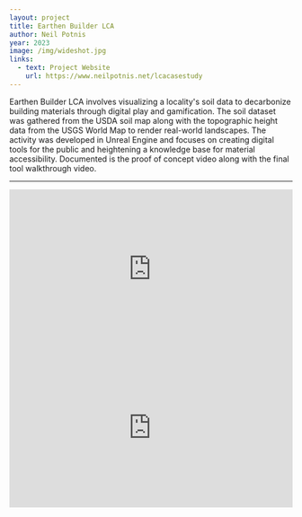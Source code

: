 ```yaml
---
layout: project
title: Earthen Builder LCA
author: Neil Potnis
year: 2023
image: /img/wideshot.jpg
links:
  - text: Project Website
    url: https://www.neilpotnis.net/lcacasestudy 
---
```


Earthen Builder LCA involves visualizing a locality's soil data to decarbonize building materials through digital play and gamification. The soil dataset was gathered from the USDA soil map along with the topographic height data from the USGS World Map to render real-world landscapes. The activity was developed in Unreal Engine and focuses on creating digital tools for the public and heightening a knowledge base for material accessibility. Documented is the proof of concept video along with the final tool walkthrough video.

---

<iframe
  src="https://www.youtube.com/embed/fz4DoNZ5xL4"
  frameborder="0"
  allow="accelerometer; autoplay; encrypted-media; gyroscope; picture-in-picture; web-share"
  allowfullscreen
  style="aspect-ratio: 16 / 9; width: 100%;">
</iframe>

<iframe
  src="https://www.youtube.com/embed/EoqkN9Hp66Q"
  frameborder="0"
  allow="accelerometer; autoplay; encrypted-media; gyroscope; picture-in-picture; web-share"
  allowfullscreen
  style="aspect-ratio: 16 / 9; width: 100%;">
</iframe>